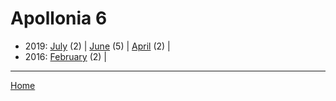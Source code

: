 # Apollonia 6

  * 2019: 
      [July](./apollonia-6-2019-07.md) (2) | 
      [June](./apollonia-6-2019-06.md) (5) | 
      [April](./apollonia-6-2019-04.md) (2) | 
  * 2016: 
      [February](./apollonia-6-2016-02.md) (2) | 

----

[Home](../)
